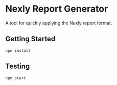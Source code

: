 # Nexly Report Generator

A tool for quickly applying the Nexly report format.

## Getting Started
`npm install`





## Testing
`npm start`
